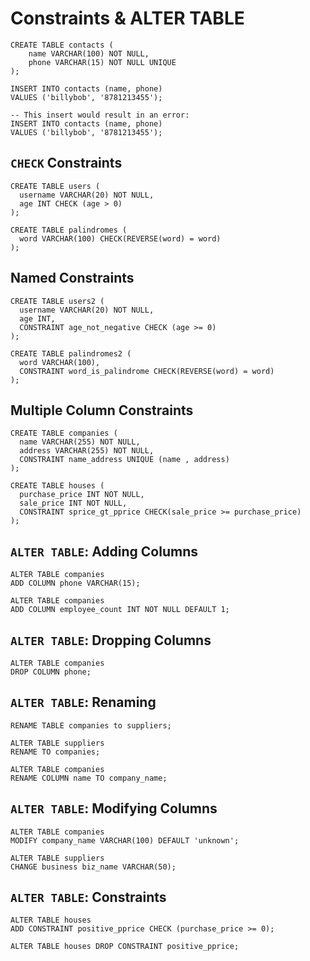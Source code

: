 # Constraints & ALTER TABLE
```mysql
CREATE TABLE contacts (
	name VARCHAR(100) NOT NULL,
    phone VARCHAR(15) NOT NULL UNIQUE
);
 
INSERT INTO contacts (name, phone)
VALUES ('billybob', '8781213455');
 
-- This insert would result in an error:
INSERT INTO contacts (name, phone)
VALUES ('billybob', '8781213455');
```
## `CHECK` Constraints
```mysql
CREATE TABLE users (
  username VARCHAR(20) NOT NULL,
  age INT CHECK (age > 0)
);
 
CREATE TABLE palindromes (
  word VARCHAR(100) CHECK(REVERSE(word) = word)
);
```
## Named Constraints
```mysql
CREATE TABLE users2 (
  username VARCHAR(20) NOT NULL,
  age INT,
  CONSTRAINT age_not_negative CHECK (age >= 0)
);
 
CREATE TABLE palindromes2 (
  word VARCHAR(100),
  CONSTRAINT word_is_palindrome CHECK(REVERSE(word) = word)
);
```
## Multiple Column Constraints
```mysql
CREATE TABLE companies (
  name VARCHAR(255) NOT NULL,
  address VARCHAR(255) NOT NULL,
  CONSTRAINT name_address UNIQUE (name , address)
);
 
CREATE TABLE houses (
  purchase_price INT NOT NULL,
  sale_price INT NOT NULL,
  CONSTRAINT sprice_gt_pprice CHECK(sale_price >= purchase_price)
);
```
## `ALTER TABLE`: Adding Columns
```mysql
ALTER TABLE companies 
ADD COLUMN phone VARCHAR(15);
 
ALTER TABLE companies
ADD COLUMN employee_count INT NOT NULL DEFAULT 1;
```
## `ALTER TABLE`: Dropping Columns
```mysql
ALTER TABLE companies
DROP COLUMN phone;
```
## `ALTER TABLE`: Renaming
```mysql
RENAME TABLE companies to suppliers;

ALTER TABLE suppliers
RENAME TO companies;

ALTER TABLE companies
RENAME COLUMN name TO company_name;
```
## `ALTER TABLE`: Modifying Columns
```mysql
ALTER TABLE companies
MODIFY company_name VARCHAR(100) DEFAULT 'unknown';

ALTER TABLE suppliers
CHANGE business biz_name VARCHAR(50);
```
## `ALTER TABLE`: Constraints
```mysql
ALTER TABLE houses 
ADD CONSTRAINT positive_pprice CHECK (purchase_price >= 0);

ALTER TABLE houses DROP CONSTRAINT positive_pprice;
```
